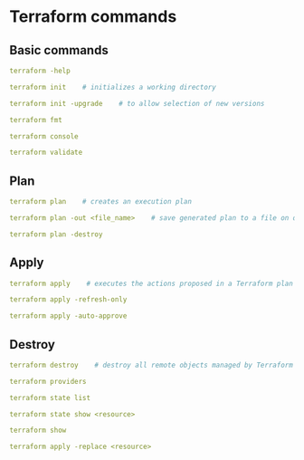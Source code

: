 # Terraform commands

## Basic commands
```yaml
terraform -help
```

```yaml
terraform init    # initializes a working directory
```

```yaml
terraform init -upgrade    # to allow selection of new versions
```

```yaml
terraform fmt
```

```yaml
terraform console
```

```yaml
terraform validate
```

## Plan
```yaml
terraform plan    # creates an execution plan
```
```yaml
terraform plan -out <file_name>    # save generated plan to a file on disk
```
```yaml
terraform plan -destroy
```

## Apply
```yaml
terraform apply    # executes the actions proposed in a Terraform plan
```
```yaml
terraform apply -refresh-only
```
```yaml
terraform apply -auto-approve
```

## Destroy
```yaml
terraform destroy    # destroy all remote objects managed by Terraform configuration
```

```yaml
terraform providers
```

```yaml
terraform state list
```

```yaml
terraform state show <resource>
```

```yaml
terraform show
```

```yaml
terraform apply -replace <resource>
```


